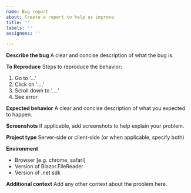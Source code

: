 ```yaml
---
name: Bug report
about: Create a report to help us improve
title: ''
labels: ''
assignees: ''

---
```


**Describe the bug**
A clear and concise description of what the bug is.

**To Reproduce**
Steps to reproduce the behavior:
1. Go to '...'
2. Click on '....'
3. Scroll down to '....'
4. See error

**Expected behavior**
A clear and concise description of what you expected to happen.

**Screenshots**
If applicable, add screenshots to help explain your problem.

**Project type**
Server-side or client-side (or when applicable, specify both)

**Environment**
 - Browser [e.g. chrome, safari]
 - Version of Blazor.FileReader 
 - Version of .net sdk
 
**Additional context**
Add any other context about the problem here.
